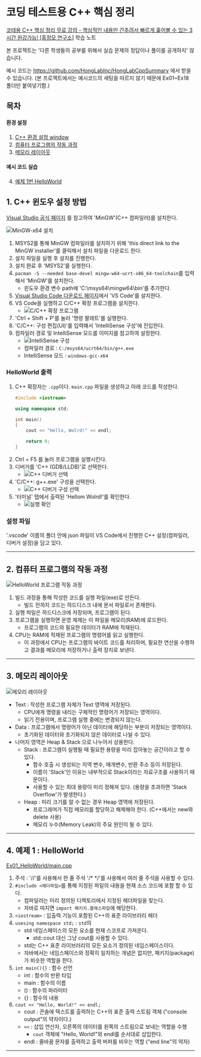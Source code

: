 # 코딩 테스트용 C++ 핵심 정리

[코테용 C++ 핵심 정리 무료 강의 - 핵심적인 내용만 간추려서 빠르게 훑어볼 수 있는 3시간 완강가능! [홍정모 연구소]](https://www.youtube.com/watch?v=UqCZda8DLGc) 학습 노트

본 프로젝트는 '다른 학생들의 공부를 위해서 실습 문제의 정답이나 풀이를 공개하지' 않습니다.

예시 코드는 https://github.com/HongLabInc/HongLabCppSummary 에서 받을 수 있습니다. (본 프로젝트에서는 예시코드의 세팅을 따르지 않기 때문에 Ex01~Ex18 폴더만 붙여넣기함.)

## 목차

#### 환경 설정
1. [C++ 환경 설정 window](#1-c-윈도우-설정-방법)
2. [컴퓨터 프로그램의 작동 과정](#2-컴퓨터-프로그램의-작동-과정)
3. [메모리 레이아웃](#3-메모리-레이아웃)

#### 예시 코드 실습
4. [예제 1번 HelloWorld](#4-예제-1--helloworld)

## 1. C++ 윈도우 설정 방법
[Visual Studio 공식 페이지](https://code.visualstudio.com/docs/languages/cpp#_example-install-mingwx64-on-windows) 를 참고하여 'MinGW'(C++ 컴파일러)를 설치한다. 

![MinGW-x64 설치](image/001.png)

1. MSYS2를 통해 MinGW 컴파일러를 설치하기 위해 'this direct link to the MinGW installer'를 클릭해서 설치 파일을 다운로드 한다.
2. 설치 파일을 실행 후 설치를 진행한다.
3. 설치 완료 후 'MSYS2'를 실행한다.
4. `pacman -S --needed base-devel mingw-w64-ucrt-x86_64-toolchain`를 입력해서 'MinGW'를 설치한다.
   - 윈도우 환경 변수 path에 'C:\msys64\mingw64\bin'를 추가한다.
5. [Visual Studio Code 다운로드 페이지](https://code.visualstudio.com/download)에서 'VS Code'를 설치한다.
6. VS Code을 실행하고 C/C++ 확장 프로그램을 설치한다.
   - ![C/C++ 확장 프로그램](image/002.png)
7. 'Ctrl + Shift + P'를 눌러 '명령 팔레트'를 실행한다.
8. 'C/C++: 구성 편집(UI)'를 입력해서 'IntelliSense 구성'에 진입한다.
9. 컴파일러 경로 및 IntelliSense 모드를 이미지를 참고하여 설정한다.
   - ![IntelliSense 구성](image/003.png)
   - 컴파일러 경로 : `C:/msys64/ucrt64/bin/g++.exe`
   - IntelliSense 모드 : `windows-gcc-x64`

### HelloWorld 출력
1. C++ 확장자는 `.cpp`이다. `main.cpp` 파일을 생성하고 아래 코드를 작성한다.
   ```c++
   #include <iostream>
   
   using namespace std;
   
   int main()
   {
       cout << "Hello, Wolrd!" << endl;
   
       return 0;
   }
   ```
2. Ctrl + F5 를 눌러 프로그램을 실행시킨다.
3. 디버거를 'C++ (GDB/LLDB)'로 선택한다.
   - ![C++ 디버거 선택](image/004.png)
4. 'C/C++: g++.exe' 구성을 선택한다.
   - ![C++ 디버거 구성 선택](image/005.png)
5. '터미널' 탭에서 출력된 'Hellom Wolrd!'를 확인한다.
   - ![실행 확인](image/006.png)

### 설정 파일
'.vscode' 이름의 폴더 안에 json 파일이 VS Code에서 진행한 C++ 설정(컴파일러, 디버거 설정)을 담고 있다.

---

## 2. 컴퓨터 프로그램의 작동 과정
![HelloWorld 프로그램 작동 과정](image/007.png)
1. 빌드 과정을 통해 작성한 코드를 실행 파일(exe)로 만든다.
   - 빌드 전까지 코드는 하드디스크 내에 문서 파일로서 존재한다.
2. 실행 파일은 하드디스크에 저장되며, 프로그램이 된다.
3. 프로그램을 실행하면 운영 체제는 이 파일을 메모리(RAM)에 로드한다.
   - 프로그램의 코드와 필요한 데이터가 RAM에 적재된다.
4. CPU는 RAM에 적재된 프로그램의 명령어를 읽고 실행한다.
   - 이 과정에서 CPU는 프로그램의 바이트 코드를 처리하며, 필요한 연산을 수행하고 결과를 메모리에 저장하거나 출력 장치로 보낸다.

---

## 3. 메모리 레이아웃
![메모리 레이아웃](image/008.png)
- Text : 작성한 프로그램 자체가 Text 영역에 저장된다. 
  - CPU에게 명령을 내리는 구체적인 명령어가 저장되는 영역이다.
  - 읽기 전용이며, 프로그램 실행 중에는 변경되지 않는다.
- Data : 프로그램에서 명령어가 아닌 데이터에 해당하는 부분이 저장되는 영역이다.
  - 초기화된 데이터와 초기화되지 않은 데이터로 나뉠 수 있다.
- 나머지 영역은 Heap & Stack 으로 나누어서 상용한다.
  - Stack : 프로그램이 실행될 때 필요한 용량을 미리 잡아놓는 공간이라고 할 수 있다.
    - 함수 호출 시 생성되는 지역 변수, 매개변수, 반환 주소 등이 저장된다.
    - 이름이 'Stack'인 이유는 내부적으로 Stack이라는 자료구조를 사용하기 때문이다.
    - 사용할 수 있는 최대 용량이 미리 정해져 있다. (용량을 초과하면 'Stack Overflow'가 발생한다.)
  - Heap : 미리 크기를 알 수 없는 경우 Heap 영역에 저장된다.
    - 프로그래머가 직접 메모리를 할당하고 해제해야 한다. (C++에서는 new와 delete 사용)
    - 메모리 누수(Memory Leak)의 주요 원인이 될 수 있다.

---

## 4. 예제 1 : HelloWorld
[Ex01_HelloWorld/main.cpp](Training/Ex01_HelloWorld/main.cpp)
1. 주석 : '//'를 사용해서 한 줄 주석 '/* */'를 사용해서 여러 줄 주석을 사용할 수 있다.
2. `#include <헤더파일>`를 통해 지정된 파일의 내용을 현재 소스 코드에 포함 할 수 있다.
    - 컴파일러는 미리 정의된 디렉토리에서 지정된 헤더파일을 찾는다.
    - 자바로 따지면 `import 패키지.클래스파일`에 해당한다. 
3. `<iostream>` : 입출력 기능이 포함된 C++의 표준 라이브러리 헤더
4. `usesing namespace std;` : `std`의  
   - std 네임스페이스의 모든 요소를 현재 스코프로 가져온다.
     - std::cout 대신 그냥 cout를 사용할 수 있다.
   - std는 C++ 표준 라이브러리의 모든 요소가 정의된 네임스페이스이다.
   - 자바에서는 네임스페이스와 정확히 일치하는 개념은 없지만, 패키지(package)가 비슷한 역할을 한다.
5. `int main(){}` : 함수 선언
   - int : 함수의 반환 타입
   - main : 함수의 이름
   - () : 함수의 파라미터
   - {} : 함수의 내용
6. `cout << "Hello, World!" << endl;`
   - cout : 콘솔에 텍스트를 출력하는 C++의 표준 출력 스트림 객체 ("console output"의 약자이다.)
   - `<<` : 삽입 연산자, 오른쪽의 데이터를 왼쪽의 스트림으로 보내는 역할을 수행
     - `cout` 객체에 "Hello, World!"와 endl를 순서대로 삽입한다.
   - endl : 줄바꿈 문자를 출력하고 출력 버퍼를 비우는 역할 ("end line"의 약자)

---